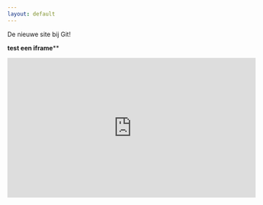 ```yaml
---
layout: default
---
```


De nieuwe site bij Git!

**test een iframe****


<div class="embed-responsive embed-responsive-16by9">
  <iframe width="560" height="315" src="https://useplink.com/payment/edcVW3wMearjzSRKy2RE" frameborder="0" allowfullscreen class="embed-responsive-item"></iframe>
</div>
